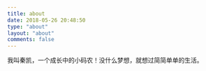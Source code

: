 ```yaml
---
title: about
date: 2018-05-26 20:48:50
type: "about"
layout: "about"
comments: false
---
```


我叫秦凯，一个成长中的小码农！没什么梦想，就想过简简单单的生活。